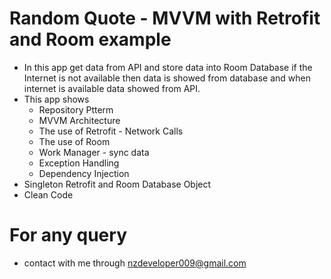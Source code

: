 # Random Quote - MVVM with Retrofit and Room example
- In this app get data from API and store data into Room Database if the Internet is not available then data is showed from database and when internet is available data showed from API.
- This app shows
  - Repository Ptterm
  - MVVM Architecture
  - The use of Retrofit - Network Calls
  - The use of Room
  - Work Manager - sync data
  - Exception Handling
  - Dependency Injection
- Singleton Retrofit and Room Database Object
- Clean Code
# For any query
  - contact with me through nzdeveloper009@gmail.com

